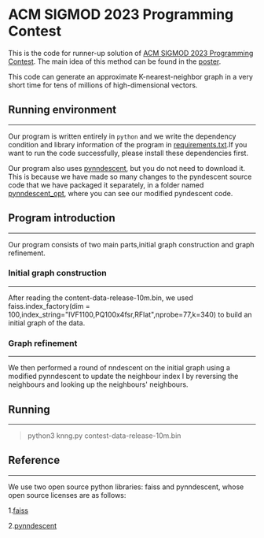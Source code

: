 # ACM SIGMOD 2023 Programming Contest

This is the code for runner-up solution of [ACM SIGMOD 2023 Programming Contest](http://sigmod2023contest.eastus.cloudapp.azure.com/leaders.shtml). The main idea of this method can be found in the [poster](https://github.com/gawkAtCode/ACM-SIGMOD-2023-Programming-Contest-Runner-Up/blob/main/poster-CantonDwenDwen.pdf).

This code can generate an approximate K-nearest-neighbor graph in a very short time for tens of millions of high-dimensional vectors.

## Running environment 
_____________________________________
Our program is written entirely in `python` and we write the dependency condition and library information of the program in [requirements.txt](https://github.com/gawkAtCode/ACM-SIGMOD-2023-Programming-Contest-Runner-Up/blob/main/requirements.txt).If you want to run the code successfully, please install these dependencies first.

Our program also uses [pynndescent](https://github.com/lmcinnes/pynndescent), but you do not need to download it. This is because we have made so many changes to the pyndescent source code that we have packaged it separately, in a folder named [pynndescent_opt](https://github.com/gawkAtCode/ACM-SIGMOD-2023-Programming-Contest-Runner-Up/tree/main/pynndescent_opt), where you can see our modified pyndescent code.
## Program introduction
_____________________________________
Our program consists of two main parts,initial graph construction and graph refinement.
### Initial graph construction
_____________________________________
After reading the content-data-release-10m.bin, we used faiss.index_factory(dim = 100,index_string="IVF1100,PQ100x4fsr,RFlat",nprobe=77,k=340) to build an initial graph of the data.
### Graph refinement
_____________________________________
We then performed a round of nndescent on the initial graph using a modified pynndescent to update the neighbour index I by reversing the neighbours and looking up the neighbours' neighbours.
## Running
_____________________________________
> python3 knng.py contest-data-release-10m.bin

## Reference 
_____________________________________
We use two open source python libraries: faiss and pynndescent, whose open source licenses are as follows:

1.[faiss](https://github.com/facebookresearch/faiss/blob/main/LICENSE)

2.[pynndescent](https://github.com/lmcinnes/pynndescent/blob/master/LICENSE)
